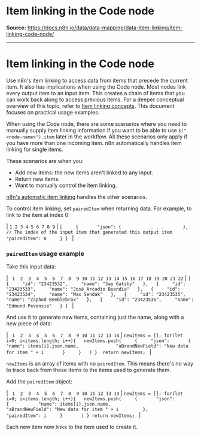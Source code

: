 # Item linking in the Code node

**Source:** https://docs.n8n.io/data/data-mapping/data-item-linking/item-linking-code-node/

---

# Item linking in the Code node

Use n8n's item linking to access data from items that precede the current item. It also has implications when using the Code node. Most nodes link every output item to an input item. This creates a chain of items that you can work back along to access previous items. For a deeper conceptual overview of this topic, refer to [Item linking concepts](../item-linking-concepts/). This document focuses on practical usage examples.

When using the Code node, there are some scenarios where you need to manually supply item linking information if you want to be able to use `$("<node-name>").item` later in the workflow. All these scenarios only apply if you have more than one incoming item. n8n automatically handles item linking for single items.

These scenarios are when you:

- Add new items: the new items aren't linked to any input.
- Return new items.
- Want to manually control the item linking.

[n8n's automatic item linking](../item-linking-concepts/) handles the other scenarios.

To control item linking, set `pairedItem` when returning data. For example, to link to the item at index 0:

| ``` 1 2 3 4 5 6 7 8 9 ``` | ``` [ 	{ 		"json": { 			. . .  		}, 		// The index of the input item that generated this output item 		"pairedItem": 0 	} ]  ``` |

### `pairedItem` usage example

Take this input data:

| ```  1  2  3  4  5  6  7  8  9 10 11 12 13 14 15 16 17 18 19 20 21 22 ``` | ``` [   {     "id": "23423532",     "name": "Jay Gatsby"   },   {     "id": "23423533",     "name": "José Arcadio Buendía"   },   {     "id": "23423534",     "name": "Max Sendak"   },   {     "id": "23423535",     "name": "Zaphod Beeblebrox"   },   {     "id": "23423536",     "name": "Edmund Pevensie"   } ]  ``` |

And use it to generate new items, containing just the name, along with a new piece of data:

| ```  1  2  3  4  5  6  7  8  9 10 11 12 13 14 ``` | ``` newItems = []; for(let i=0; i<items.length; i++){   newItems.push(     {     "json":       {         "name": items[i].json.name, 				"aBrandNewField": "New data for item " + i       }     }   ) }  return newItems;  ``` |

`newItems` is an array of items with no `pairedItem`. This means there's no way to trace back from these items to the items used to generate them.

Add the `pairedItem` object:

| ```  1  2  3  4  5  6  7  8  9 10 11 12 13 14 ``` | ``` newItems = []; for(let i=0; i<items.length; i++){   newItems.push(     {       "json":         {           "name": items[i].json.name, 					"aBrandNewField": "New data for item " + i         },       "pairedItem": i     }       ) } return newItems;  ``` |

Each new item now links to the item used to create it.
